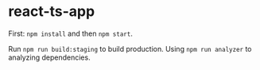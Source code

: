 # react-ts-app

First: `npm install` and then `npm start`.

Run `npm run build:staging` to build production. Using `npm run analyzer` to analyzing dependencies.